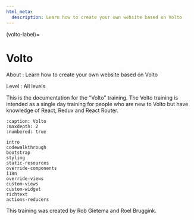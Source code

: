 ```yaml
---
html_meta:
  description: Learn how to create your own website based on Volto
---
```


(volto-label)=

# Volto

About
: Learn how to create your own website based on Volto

Level
: All levels

This is the documentation for the "Volto" training.
The Volto training is intended as a single day training for people who are new to Volto
but have knowledge of React, Redux and React Router.

```{toctree}
:caption: Volto
:maxdepth: 2
:numbered: true

intro
codewalkthrough
bootstrap
styling
static-resources
override-components
i18n
override-views
custom-views
custom-widget
richtext
actions-reducers
```

This training was created by Rob Gietema and Roel Bruggink.
